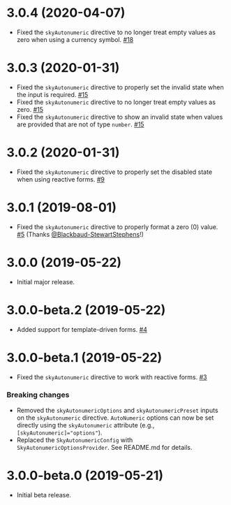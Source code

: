 # 3.0.4 (2020-04-07)

- Fixed the `skyAutonumeric` directive to no longer treat empty values as zero when using a currency symbol. [#18](https://github.com/blackbaud/skyux-autonumeric/pull/18)

# 3.0.3 (2020-01-31)

- Fixed the `skyAutonumeric` directive to properly set the invalid state when the input is required. [#15](https://github.com/blackbaud/skyux-autonumeric/pull/15)
- Fixed the `skyAutonumeric` directive to no longer treat empty values as zero. [#15](https://github.com/blackbaud/skyux-autonumeric/pull/15)
- Fixed the `skyAutonumeric` directive to show an invalid state when values are provided that are not of type `number`. [#15](https://github.com/blackbaud/skyux-autonumeric/pull/15)

# 3.0.2 (2020-01-31)

- Fixed the `skyAutonumeric` directive to properly set the disabled state when using reactive forms. [#9](https://github.com/blackbaud/skyux-autonumeric/pull/9)

# 3.0.1 (2019-08-01)

- Fixed the `skyAutonumeric` directive to properly format a zero (0) value. [#5](https://github.com/blackbaud/skyux-autonumeric/pull/5) (Thanks [@Blackbaud-StewartStephens](https://github.com/Blackbaud-StewartStephens)!)

# 3.0.0 (2019-05-22)

- Initial major release.

# 3.0.0-beta.2 (2019-05-22)

- Added support for template-driven forms. [#4](https://github.com/blackbaud/skyux-autonumeric/pull/4)

# 3.0.0-beta.1 (2019-05-22)

- Fixed the `skyAutonumeric` directive to work with reactive forms. [#3](https://github.com/blackbaud/skyux-autonumeric/pull/3)

### Breaking changes
- Removed the `skyAutonumericOptions` and `skyAutonumericPreset` inputs on the `skyAutonumeric` directive. `AutoNumeric` options can now be set directly using the `skyAutonumeric` attribute (e.g., `[skyAutonumeric]="options"`).
- Replaced the `SkyAutonumericConfig` with `SkyAutonumericOptionsProvider`. See README.md for details.

# 3.0.0-beta.0 (2019-05-21)

- Initial beta release.
